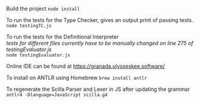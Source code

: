 Build the project
`node install`

To run the tests for the Type Checker, gives an output print of passing tests.
`node testingTC.js`

To run the tests for the Definitional Interpreter  
_tests for different files currently have to be manually changed on line 275_
_of testingEvaluator.js_  
`node testingEvaluator.js`

Online IDE can be found at https://granada.ulysseskee.software/

To install on ANTLR using Homebrew
`brew install antlr`

To regenerate the Scilla Parser and Lexer in JS after updating the grammar
`antlr4 -Dlanguage=JavaScript scilla.g4`
